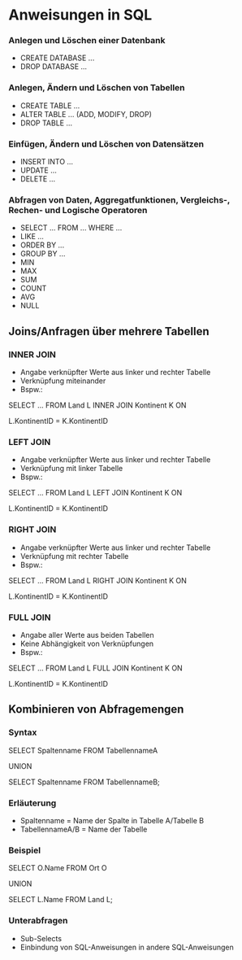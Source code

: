 # Anweisungen in SQL

### Anlegen und Löschen einer Datenbank
- CREATE DATABASE ...
- DROP DATABASE ...

### Anlegen, Ändern und Löschen von Tabellen
- CREATE TABLE ...
- ALTER TABLE ... (ADD, MODIFY, DROP)
- DROP TABLE ...

### Einfügen, Ändern und Löschen von Datensätzen
- INSERT INTO ...
- UPDATE ...
- DELETE ...

### Abfragen von Daten, Aggregatfunktionen, Vergleichs-, Rechen- und Logische Operatoren
- SELECT ... FROM ... WHERE ...
- LIKE ...
- ORDER BY ...
- GROUP BY ...
- MIN
- MAX
- SUM
- COUNT
- AVG
- NULL

## Joins/Anfragen über mehrere Tabellen

### INNER JOIN
- Angabe verknüpfter Werte aus linker und rechter Tabelle
- Verknüpfung miteinander
- Bspw.:

SELECT ... FROM Land L INNER JOIN Kontinent K ON

L.KontinentID = K.KontinentID

### LEFT JOIN
- Angabe verknüpfter Werte aus linker und rechter Tabelle
- Verknüpfung mit linker Tabelle
- Bspw.:

SELECT ... FROM Land L LEFT JOIN Kontinent K ON

L.KontinentID = K.KontinentID

### RIGHT JOIN
- Angabe verknüpfter Werte aus linker und rechter Tabelle
- Verknüpfung mit rechter Tabelle
- Bspw.:

SELECT ... FROM Land L RIGHT JOIN Kontinent K ON

L.KontinentID = K.KontinentID

### FULL JOIN
- Angabe aller Werte aus beiden Tabellen
- Keine Abhängigkeit von Verknüpfungen
- Bspw.:

SELECT ... FROM Land L FULL JOIN Kontinent K ON

L.KontinentID = K.KontinentID

## Kombinieren von Abfragemengen

### Syntax
SELECT Spaltenname FROM TabellennameA

UNION

SELECT Spaltenname FROM TabellennameB;

### Erläuterung
- Spaltenname = Name der Spalte in Tabelle A/Tabelle B
- TabellennameA/B = Name der Tabelle

### Beispiel
SELECT O.Name FROM Ort O

UNION

SELECT L.Name FROM Land L;

### Unterabfragen
- Sub-Selects
- Einbindung von SQL-Anweisungen in andere SQL-Anweisungen
